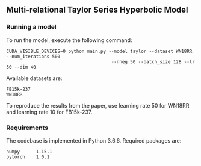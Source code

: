 
## Multi-relational Taylor Series Hyperbolic Model


### Running a model

To run the model, execute the following command:

    CUDA_VISIBLE_DEVICES=0 python main.py --model taylor --dataset WN18RR --num_iterations 500 
                                           --nneg 50 --batch_size 128 --lr 50 --dim 40 

Available datasets are:
    
    FB15k-237
    WN18RR
    
To reproduce the results from the paper, use learning rate 50 for WN18RR and learning rate 10 for FB15k-237.


### Requirements

The codebase is implemented in Python 3.6.6. Required packages are:

    numpy      1.15.1
    pytorch    1.0.1
    


